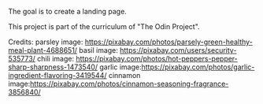The goal is to create a landing page.

This project is part of the curriculum of "The Odin Project".

Credits:
    parsley image: https://pixabay.com/photos/parsely-green-healthy-meal-plant-4688651/
    basil image: https://pixabay.com/users/security-535773/
    chili image: https://pixabay.com/photos/hot-peppers-pepper-sharp-sharpness-1473540/
    garlic image:https://pixabay.com/photos/garlic-ingredient-flavoring-3419544/
    cinnamon image:https://pixabay.com/photos/cinnamon-seasoning-fragrance-3856840/